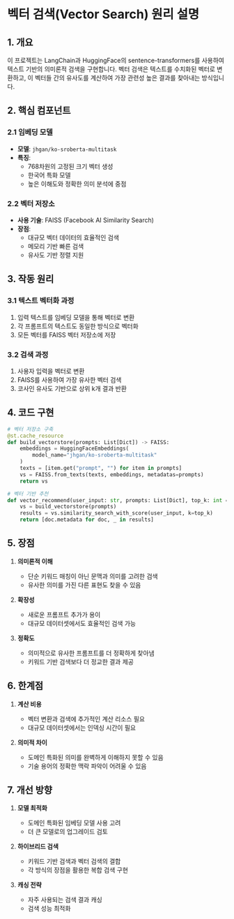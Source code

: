 # 벡터 검색(Vector Search) 원리 설명

## 1. 개요
이 프로젝트는 LangChain과 HuggingFace의 sentence-transformers를 사용하여 텍스트 기반의 의미론적 검색을 구현합니다. 벡터 검색은 텍스트를 수치화된 벡터로 변환하고, 이 벡터들 간의 유사도를 계산하여 가장 관련성 높은 결과를 찾아내는 방식입니다.

## 2. 핵심 컴포넌트

### 2.1 임베딩 모델
- **모델**: `jhgan/ko-sroberta-multitask`
- **특징**:
  - 768차원의 고정된 크기 벡터 생성
  - 한국어 특화 모델
  - 높은 이해도와 정확한 의미 분석에 중점

### 2.2 벡터 저장소
- **사용 기술**: FAISS (Facebook AI Similarity Search)
- **장점**:
  - 대규모 벡터 데이터의 효율적인 검색
  - 메모리 기반 빠른 검색
  - 유사도 기반 정렬 지원

## 3. 작동 원리

### 3.1 텍스트 벡터화 과정
1. 입력 텍스트를 임베딩 모델을 통해 벡터로 변환
2. 각 프롬프트의 텍스트도 동일한 방식으로 벡터화
3. 모든 벡터를 FAISS 벡터 저장소에 저장

### 3.2 검색 과정
1. 사용자 입력을 벡터로 변환
2. FAISS를 사용하여 가장 유사한 벡터 검색
3. 코사인 유사도 기반으로 상위 k개 결과 반환

## 4. 코드 구현

```python
# 벡터 저장소 구축
@st.cache_resource
def build_vectorstore(prompts: List[Dict]) -> FAISS:
    embeddings = HuggingFaceEmbeddings(
        model_name="jhgan/ko-sroberta-multitask"
    )
    texts = [item.get("prompt", "") for item in prompts]
    vs = FAISS.from_texts(texts, embeddings, metadatas=prompts)
    return vs

# 벡터 기반 추천
def vector_recommend(user_input: str, prompts: List[Dict], top_k: int = 3) -> List[Dict]:
    vs = build_vectorstore(prompts)
    results = vs.similarity_search_with_score(user_input, k=top_k)
    return [doc.metadata for doc, _ in results]
```

## 5. 장점

1. **의미론적 이해**
   - 단순 키워드 매칭이 아닌 문맥과 의미를 고려한 검색
   - 유사한 의미를 가진 다른 표현도 찾을 수 있음

2. **확장성**
   - 새로운 프롬프트 추가가 용이
   - 대규모 데이터셋에서도 효율적인 검색 가능

3. **정확도**
   - 의미적으로 유사한 프롬프트를 더 정확하게 찾아냄
   - 키워드 기반 검색보다 더 정교한 결과 제공

## 6. 한계점

1. **계산 비용**
   - 벡터 변환과 검색에 추가적인 계산 리소스 필요
   - 대규모 데이터셋에서는 인덱싱 시간이 필요

2. **의미적 차이**
   - 도메인 특화된 의미를 완벽하게 이해하지 못할 수 있음
   - 기술 용어의 정확한 맥락 파악이 어려울 수 있음

## 7. 개선 방향

1. **모델 최적화**
   - 도메인 특화된 임베딩 모델 사용 고려
   - 더 큰 모델로의 업그레이드 검토

2. **하이브리드 검색**
   - 키워드 기반 검색과 벡터 검색의 결합
   - 각 방식의 장점을 활용한 복합 검색 구현

3. **캐싱 전략**
   - 자주 사용되는 검색 결과 캐싱
   - 검색 성능 최적화 